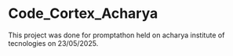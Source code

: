 # Code_Cortex_Acharya

This project was done for promptathon held on acharya institute of tecnologies on 23/05/2025.
